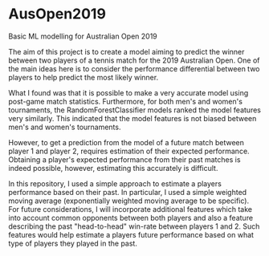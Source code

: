 # AusOpen2019
Basic ML modelling for Australian Open 2019


The aim of this project is to create a model aiming to predict the winner between two players of a tennis match for the 2019 Australian Open.
One of the main ideas here is to consider the performance differential between two players to help predict the most likely winner.

What I found was that it is possible to make a very accurate model using post-game match statistics. 
Furthermore, for both men's and women's tournaments, the RandomForestClassifier models ranked the model features very similarly.
This indicated that the model features is not biased between men's and women's tournaments. 

However, to get a prediction from the model of a future match between player 1 and player 2, requires estimation of their expected performance.
Obtaining a player's expected performance from their past matches is indeed possible, however, estimating this accurately is difficult.

In this repository, I used a simple approach to estimate a players performance based on their past. 
In particular, I used a simple weighted moving average (exponentially weighted moving average to be specific).
For future considerations, I will incorporate additional features which take into account common opponents between both players
and also a feature describing the past "head-to-head" win-rate between players 1 and 2.
Such features would help estimate a players future performance based on what type of players they played in the past.

